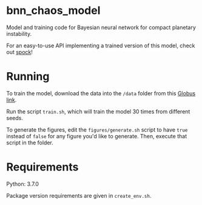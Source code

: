 # bnn_chaos_model
Model and training code for Bayesian neural network for compact planetary instability.

For an easy-to-use API implementing
a trained version of this model, check out [spock](https://github.com/dtamayo/spock)!

# Running

To train the model, download the data into the `/data` folder
from this [Globus link](https://app.globus.org/file-manager?origin_id=ae09b8a8-5040-11eb-a4d1-0a53a3613b81&origin_path=%2F).

Run the script `train.sh`, which will train
the model 30 times from different seeds.

To generate the figures, edit the `figures/generate.sh` script
to have `true` instead of `false` for any figure you'd like to generate.
Then, execute that script in the folder.

# Requirements

Python: 3.7.0

Package version requirements are given in `create_env.sh`.
